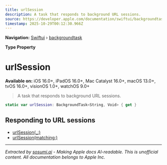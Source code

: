 ```yaml
---
title: urlSession
description: A task that responds to background URL sessions.
source: https://developer.apple.com/documentation/swiftui/backgroundtask/urlsession
timestamp: 2025-10-29T00:12:30.966Z
---
```


**Navigation:** [Swiftui](/documentation/swiftui) › [backgroundtask](/documentation/swiftui/backgroundtask)

**Type Property**

# urlSession

**Available on:** iOS 16.0+, iPadOS 16.0+, Mac Catalyst 16.0+, macOS 13.0+, tvOS 16.0+, visionOS 1.0+, watchOS 9.0+

> A task that responds to background URL sessions.

```swift
static var urlSession: BackgroundTask<String, Void> { get }
```

## Responding to URL sessions

- [urlSession(_:)](/documentation/swiftui/backgroundtask/urlsession(_:))
- [urlSession(matching:)](/documentation/swiftui/backgroundtask/urlsession(matching:))

---

*Extracted by [sosumi.ai](https://sosumi.ai) - Making Apple docs AI-readable.*
*This is unofficial content. All documentation belongs to Apple Inc.*
